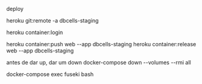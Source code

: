 deploy

heroku git:remote -a dbcells-staging

 

heroku container:login

 
heroku container:push web --app dbcells-staging
heroku container:release web --app dbcells-staging

antes de dar up, dar um down
docker-compose down --volumes --rmi all

docker-compose exec fuseki bash